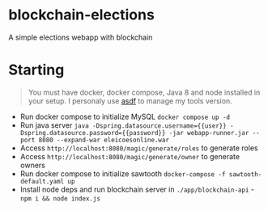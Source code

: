 # blockchain-elections

A simple elections webapp with blockchain

# Starting

> You must have docker, docker compose, Java 8 and node installed in your setup. I personaly use [asdf](https://asdf-vm.com/guide/introduction.html) to manage my tools version.

- Run docker compose to initialize MySQL `docker compose up -d`
- Run java server `java -Dspring.datasource.username={{user}} -Dspring.datasource.password={{password}} -jar webapp-runner.jar --port 8080 --expand-war eleicoesonline.war`
- Access `http://localhost:8080/magic/generate/roles` to generate roles
- Access `http://localhost:8080/magic/generate/owner` to generate owners
- Run docker compose to initialize sawtooth `docker-compose -f sawtooth-default.yaml up`
- Install node deps and run blockchain server in `./app/blockchain-api` - `npm i && node index.js`
